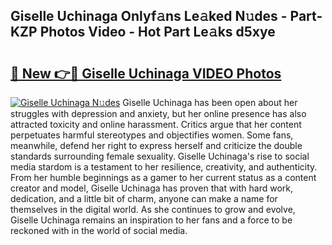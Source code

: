 ## Giselle Uchinaga Onlyf𝚊ns Le𝚊ked N𝚞des - Part-KZP Photos Video - Hot Part Le𝚊ks d5xye

# <h2><a href="http://ac51157.deff.icu/?id=Giselle+Uchinaga">🔗 New 👉🔴 Giselle Uchinaga VIDEO Photos</a></h2>

[![Giselle Uchinaga N𝚞des](https://i.imgur.com/rIISA9y.gif)](http://ac51157.deff.icu/?id=Giselle+Uchinaga)
Giselle Uchinaga has been open about her struggles with depression and anxiety, but her online presence has also attracted toxicity and online harassment. Critics argue that her content perpetuates harmful stereotypes and objectifies women. Some fans, meanwhile, defend her right to express herself and criticize the double standards surrounding female sexuality. Giselle Uchinaga's rise to social media stardom is a testament to her resilience, creativity, and authenticity. From her humble beginnings as a gamer to her current status as a content creator and model, Giselle Uchinaga has proven that with hard work, dedication, and a little bit of charm, anyone can make a name for themselves in the digital world. As she continues to grow and evolve, Giselle Uchinaga remains an inspiration to her fans and a force to be reckoned with in the world of social media.
